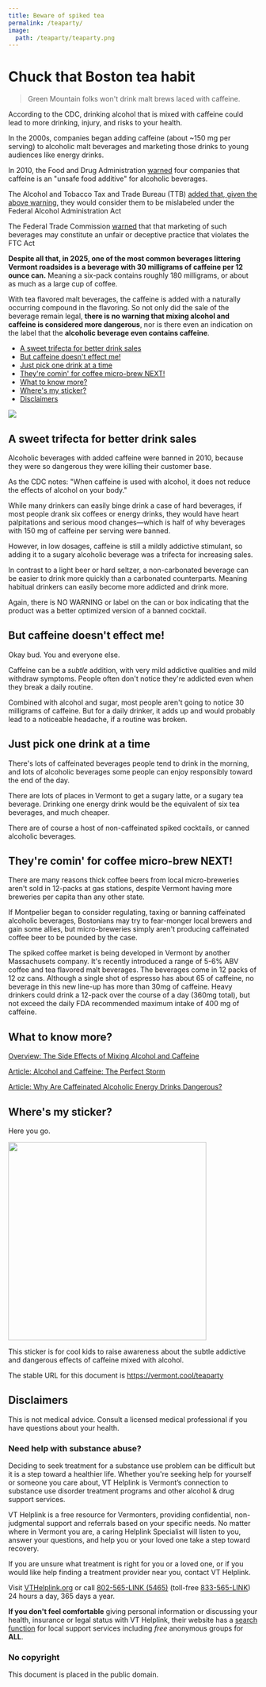 ```yaml
---
title: Beware of spiked tea
permalink: /teaparty/
image:
  path: /teaparty/teaparty.png
---
```




# Chuck that Boston tea habit

> Green Mountain folks won't drink malt brews laced with caffeine.

According to the CDC, drinking alcohol that is mixed with caffeine could lead to more drinking, injury, and risks to your health.

In the 2000s, companies began adding caffeine (about ~150 mg per serving) to alcoholic malt beverages and marketing those drinks to young audiences like energy drinks. 

In 2010, the Food and Drug Administration [warned](https://www.fda.gov/food/food-additives-petitions/caffeinated-alcoholic-beverages) four companies that caffeine is an "unsafe food additive" for alcoholic beverages.

The Alcohol and Tobacco Tax and Trade Bureau (TTB) [added that, given the above warning,](https://www.ttb.gov/main-pages/caffiene-added) they would consider them to be mislabeled under the Federal Alcohol Administration Act

The Federal Trade Commission [warned](https://www.ftc.gov/news-events/news/press-releases/2010/11/ftc-sends-warning-letters-marketers-caffeinated-alcohol-drinks) that that marketing of such beverages may constitute an unfair or deceptive practice that violates the FTC Act

**Despite all that, in 2025, one of the most common beverages littering Vermont roadsides is a beverage with 30 milligrams of caffeine per 12 ounce can.** Meaning a six-pack contains roughly 180 milligrams, or about as much as a large cup of coffee.

With tea flavored malt beverages, the caffeine is added with a naturally occurring compound in the flavoring. So not only did the sale of the beverage remain legal, **there is no warning that mixing alcohol and caffeine is considered more dangerous**, nor is there even an indication on the label that the **alcoholic beverage even contains caffeine**.


+ [A sweet trifecta for better drink sales](#a-sweet-trifecta-for-better-drink-sales)
+ [But caffeine doesn't effect me!](#but-caffeine-doesnt-effect-me)
+ [Just pick one drink at a time](#just-pick-one-drink-at-a-time)
+ [They're comin' for coffee micro-brew NEXT!](#theyre-comin-for-coffee-micro-brew-next)
+ [What to know more?](#what-to-know-more)
+ [Where's my sticker?](#wheres-my-sticker)
+ [Disclaimers](#disclaimers)

<img src="./teaparty.png">

## A sweet trifecta for better drink sales

Alcoholic beverages with added caffeine were banned in 2010, because they were so dangerous they were killing their customer base. 

As the CDC notes: "When caffeine is used with alcohol, it does not reduce the effects of alcohol on your body."

While many drinkers can easily binge drink a case of hard beverages, if most people drank six coffees or energy drinks, they would have heart palpitations and serious mood changes―which is half of why beverages with 150 mg of caffeine per serving were banned.

However, in low dosages, caffeine is still a mildly addictive stimulant, so adding it to a sugary alcoholic beverage was a trifecta for increasing sales. 

In contrast to a light beer or hard seltzer, a non-carbonated beverage can be easier to drink more quickly than a carbonated counterparts. Meaning habitual drinkers can easily become more addicted and drink more. 

Again, there is NO WARNING or label on the can or box indicating that the product was a better optimized version of a banned cocktail. 

## But caffeine doesn't effect me!

Okay bud. You and everyone else. 

Caffeine can be a *subtle* addition, with very mild addictive qualities and mild withdraw symptoms. People often don't notice they're addicted even when they break a daily routine.

Combined with alcohol and sugar, most people aren't going to notice 30 milligrams of caffeine. But for a daily drinker, it adds up and would probably lead to a noticeable headache, if a routine was broken. 

## Just pick one drink at a time

There's lots of caffeinated beverages people tend to drink in the morning, and lots of alcoholic beverages some people can enjoy responsibly toward the end of the day.

There are lots of places in Vermont to get a sugary latte, or a sugary tea beverage. Drinking one energy drink would be the equivalent of six tea beverages, and much cheaper. 

There are of course a host of non-caffeinated spiked cocktails, or canned alcoholic beverages.

## They're comin' for coffee micro-brew NEXT!

There are many reasons thick coffee beers from local micro-breweries aren't sold in 12-packs at gas stations, despite Vermont having more breweries per capita than any other state. 

If Montpelier began to consider regulating, taxing or banning caffeinated alcoholic beverages, Bostonians may try to fear-monger local brewers and gain some allies, but micro-breweries simply aren't producing caffeinated coffee beer to be pounded by the case. 

The spiked coffee market is being developed in Vermont by another Massachusets company. It's recently introduced a range of 5-6% ABV coffee and tea flavored malt beverages. The beverages come in 12 packs of 12 oz cans. Although a single shot of espresso has about 65 of caffeine, no beverage in this new line-up has more than 30mg of caffeine. Heavy drinkers could drink a 12-pack over the course of a day (360mg total), but not exceed the daily FDA recommended maximum intake of 400 mg of caffeine.

## What to know more?

[Overview: The Side Effects of Mixing Alcohol and Caffeine](https://www.joinreframeapp.com/blog-post/the-side-effects-of-mixing-alcohol-and-caffeine)

[Article: Alcohol and Caffeine: The Perfect Storm](https://pmc.ncbi.nlm.nih.gov/articles/PMC3621334/)

[Article: Why Are Caffeinated Alcoholic Energy Drinks Dangerous?](https://www.scientificamerican.com/article/caffeine-alcohol-mix-dangerous/)

## Where's my sticker?

Here you go.

<img width=400px src="./vermont.cool.teaparty.svg">

This sticker is for cool kids to raise awareness about the subtle addictive and dangerous effects of caffeine mixed with alcohol. 

The stable URL for this document is https://vermont.cool/teaparty

## Disclaimers

This is not medical advice. Consult a licensed medical professional if you have questions about your health.

### Need help with substance abuse?

Deciding to seek treatment for a substance use problem can be difficult but it is a step toward a healthier life. Whether you're seeking help for yourself or someone you care about, VT Helplink is Vermont’s connection to substance use disorder treatment programs and other alcohol & drug support services. 

VT Helplink is a free resource for Vermonters, providing confidential, non-judgmental support and referrals based on your specific needs. No matter where in Vermont you are, a caring Helplink Specialist will listen to you, answer your questions, and help you or your loved one take a step toward recovery.

If you are unsure what treatment is right for you or a loved one, or if you would like help finding a treatment provider near you, contact VT Helplink.

Visit [VTHelplink.org](https://vthelplink.org) or call [802-565-LINK (5465)](tel:8025655465) (toll-free [833-565-LINK](tel:8335655465)) 24 hours a day, 365 days a year. 

**If you don't feel comfortable** giving personal information or discussing your health, insurance or legal status with VT Helplink, their website has a [search function](https://hub.vthelplink.org/spa_result) for local support services including *free* anonymous groups for **ALL**.

### No copyright

This document is placed in the public domain.